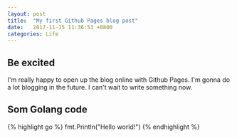 ```yaml
---
layout: post
title:  "My first Github Pages blog post"
date:   2017-11-15 11:36:53 +0800
categories: Life
---
```


## Be excited
I'm really happy to open up the blog online with Github Pages. I'm gonna do a lot
blogging in the future. I can't wait to write something now.

## Som Golang code
{% highlight go %}
fmt.Println("Hello world!")
{% endhighlight %}